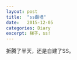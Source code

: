 ```yaml
---
layout: post
title:  "ss翻墙"
date:   2015-12-05
categories: Diary
excerpt: 梯子，ss!
---
```

折腾了半天，还是自建了SS。<br>




